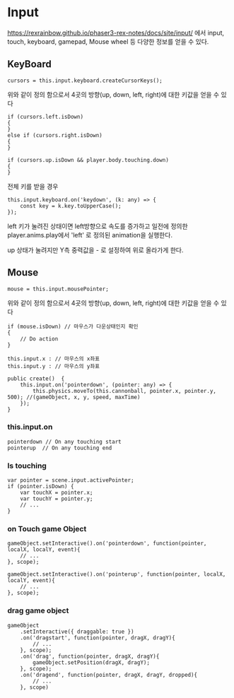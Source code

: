 

# Input
https://rexrainbow.github.io/phaser3-rex-notes/docs/site/input/ 에서 input, touch, keyboard, gamepad, Mouse wheel 등 다양한 정보를 얻을 수 있다.

## KeyBoard
```
cursors = this.input.keyboard.createCursorKeys();
```
위와 같이 정의 함으로서 4곳의 방향(up, down, left, right)에 대한 키값을 얻을 수 있다

```
if (cursors.left.isDown)
{
}
else if (cursors.right.isDown)
{
}

if (cursors.up.isDown && player.body.touching.down)
{
}
```
전체 키를 받을 경우
```
this.input.keyboard.on('keydown', (k: any) => {
    const key = k.key.toUpperCase();
});
```
left 키가 눌려진 상태이면 left방향으로 속도를 증가하고 일전에 정의한 player.anims.play에서 'left' 로 정의된 animation을 실행한다.

up 상태가 눌려지만 Y측 중력값을 - 로 설정하여 위로 올라가게 한다.


## Mouse

```
mouse = this.input.mousePointer;
```
위와 같이 정의 함으로서 4곳의 방향(up, down, left, right)에 대한 키값을 얻을 수 있다

```
if (mouse.isDown) // 마우스가 다운상태인지 확인
{
    // Do action
}

```
```
this.input.x : // 마우스의 x좌표
this.input.y : // 마우스의 y좌표
```

```
public create()  {
    this.input.on('pointerdown', (pointer: any) => {
        this.physics.moveTo(this.cannonball, pointer.x, pointer.y, 500); //(gameObject, x, y, speed, maxTime)
    });
}
```
### this.input.on
```
pointerdown // On any touching start
pointerup  // On any touching end
```

### Is touching
```
var pointer = scene.input.activePointer;
if (pointer.isDown) {
    var touchX = pointer.x;
    var touchY = pointer.y;
    // ...
}
```

### on Touch game Object
```
gameObject.setInteractive().on('pointerdown', function(pointer, localX, localY, event){
    // ...
}, scope);

gameObject.setInteractive().on('pointerup', function(pointer, localX, localY, event){
    // ...
}, scope);
```

### drag game object
```
gameObject
    .setInteractive({ draggable: true })
    .on('dragstart', function(pointer, dragX, dragY){
        // ...
    }, scope);
    .on('drag', function(pointer, dragX, dragY){
        gameObject.setPosition(dragX, dragY);
    }, scope);
    .on('dragend', function(pointer, dragX, dragY, dropped){
        // ...
    }, scope)
```

